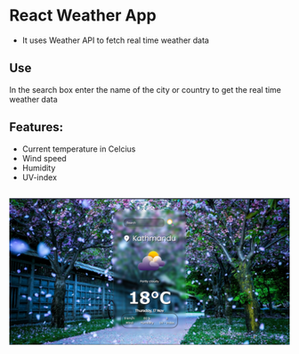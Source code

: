 # React Weather App

- It uses Weather API to fetch real time weather data

## Use

In the search box enter the name of the city or country to get the real time weather data

## Features:

- Current temperature in Celcius
- Wind speed
- Humidity
- UV-index

## 
![React Weather App](https://github.com/prdp99/weather-app-react/blob/main/public/weather-app.png)
